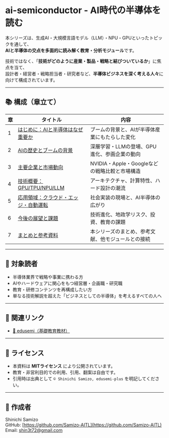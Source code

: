 # ai-semiconductor - AI時代の半導体を読む

本シリーズは、生成AI・大規模言語モデル（LLM）・NPU・GPUといったトピックを通して、  
**AIと半導体の交点を多面的に読み解く教育・分析モジュール**です。

技術ではなく、「**技術がどのように産業・製品・戦略と結びついているか**」に焦点を当て、  
設計者・経営者・戦略担当者・研究者など、**半導体ビジネスを深く考える人々**に向けて構成されています。

---

## 📚 構成（章立て）

| 章 | タイトル | 内容 |
|----|----------|------|
| 1 | [はじめに：AIと半導体はなぜ重要か](01_intro.md) | ブームの背景と、AIが半導体産業にもたらした変化 |
| 2 | [AIの歴史とブームの背景](02_history_trend.md) | 深層学習・LLMの登場、GPU進化、参画企業の動向 |
| 3 | [主要企業と市場動向](03_key_players.md) | NVIDIA・Apple・Googleなどの戦略比較と市場構造 |
| 4 | [技術概要：GPU/TPU/NPU/LLM](04_technical_architecture.md) | アーキテクチャ、計算特性、ハード設計の潮流 |
| 5 | [応用領域：クラウド・エッジ・自動運転](05_applications.md) | 社会実装の現場と、AI半導体の広がり |
| 6 | [今後の展望と課題](06_future_outlook.md) | 技術進化、地政学リスク、投資、教育の課題 |
| 7 | [まとめと参考資料](07_summary.md) | 本シリーズのまとめ、参考文献、他モジュールとの接続 |

---

## 🎯 対象読者

- 半導体業界で戦略や事業に携わる方  
- AIやハードウェアに関心をもつ経営層・企画職・研究職  
- 教育・研修コンテンツを再構成したい方  
- 単なる技術解説を超えた「ビジネスとしての半導体」を考えるすべての人へ

---

## 🔗 関連リンク

- [📘 edusemi（基礎教育教材）](../README.md)

---

## 📝 ライセンス

- 本資料は **MITライセンス** により公開されています。  
- 教育・非営利目的での利用、引用、翻案は自由です。  
- 引用時は出典として `© Shinichi Samizo, edusemi-plus` を明記してください。

---

## 👤 作成者

Shinichi Samizo  
GitHub: [https://github.com/Samizo-AITL](https://github.com/Samizo-AITL)  
Email: shin3t72@gmail.com
